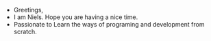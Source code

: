 - Greetings,
- I am Niels. Hope you are having a nice time.
- Passionate to Learn the ways of programing and development from scratch.
<!---
Niels0010/Niels0010 is a ✨ special ✨ repository because its `README.md` (this file) appears on your GitHub profile.
You can click the Preview link to take a look at your changes.
--->

